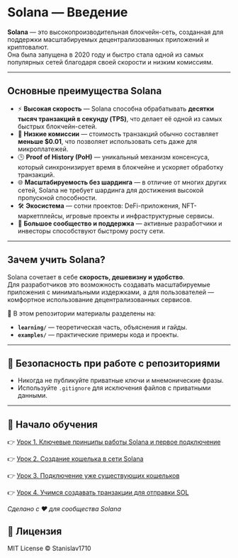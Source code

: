 # Solana — Введение

**Solana** — это высокопроизводительная блокчейн-сеть, созданная для поддержки масштабируемых децентрализованных приложений и криптовалют.  
Она была запущена в 2020 году и быстро стала одной из самых популярных сетей благодаря своей скорости и низким комиссиям.

---

## Основные преимущества Solana

- ⚡ **Высокая скорость** — Solana способна обрабатывать **десятки тысяч транзакций в секунду (TPS)**, что делает её одной из самых быстрых блокчейн-сетей.
- 💸 **Низкие комиссии** — стоимость транзакций обычно составляет **меньше $0.01**, что позволяет использовать сеть даже для микроплатежей.
- 🕒 **Proof of History (PoH)** — уникальный механизм консенсуса, который синхронизирует время в блокчейне и ускоряет обработку транзакций.
- 🌐 **Масштабируемость без шардинга** — в отличие от многих других сетей, Solana не требует шардинга для достижения высокой пропускной способности.
- 🛠️ **Экосистема** — сотни проектов: DeFi-приложения, NFT-маркетплейсы, игровые проекты и инфраструктурные сервисы.
- 👥 **Большое сообщество и поддержка** — активные разработчики и инвесторы способствуют быстрому росту сети.

---

## Зачем учить Solana?

Solana сочетает в себе **скорость, дешевизну и удобство**.  
Для разработчиков это возможность создавать масштабируемые приложения с минимальными издержками, а для пользователей — комфортное использование децентрализованных сервисов.

📂 В этом репозитории материалы разделены на:
- **`learning/`** — теоретическая часть, объяснения и гайды.  
- **`examples/`** — практические примеры кода и проекты.

---

## 🔐 Безопасность при работе с репозиториями
- Никогда не публикуйте приватные ключи и мнемонические фразы.  
- Используйте `.gitignore` для исключения файлов с приватными данными.

---

## 🚀 Начало обучения

👉 [Урок 1. Ключевые принципы работы Solana и первое подключение](learning/lesson1.md)

👉 [Урок 2. Создание кошелька в сети Solana](learning/lesson2.md)

👉 [Урок 3. Подключение уже существующих кошельков](learning/lesson3.md)

👉 [Урок 4. Учимся создавать транзакции для отправки SOL](learning/lesson4.md)



*Сделано с ❤️ для сообщества Solana*

## 📜 Лицензия
MIT License © Stanislav1710
